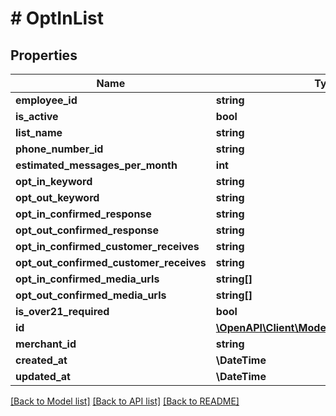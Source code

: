# # OptInList

## Properties

Name | Type | Description | Notes
------------ | ------------- | ------------- | -------------
**employee_id** | **string** |  |
**is_active** | **bool** |  |
**list_name** | **string** |  |
**phone_number_id** | **string** |  |
**estimated_messages_per_month** | **int** |  |
**opt_in_keyword** | **string** |  |
**opt_out_keyword** | **string** |  |
**opt_in_confirmed_response** | **string** |  |
**opt_out_confirmed_response** | **string** |  |
**opt_in_confirmed_customer_receives** | **string** |  |
**opt_out_confirmed_customer_receives** | **string** |  |
**opt_in_confirmed_media_urls** | **string[]** |  |
**opt_out_confirmed_media_urls** | **string[]** |  |
**is_over21_required** | **bool** |  |
**id** | [**\OpenAPI\Client\Model\WTWalletPageViewId**](WTWalletPageViewId.md) |  |
**merchant_id** | **string** |  |
**created_at** | **\DateTime** |  |
**updated_at** | **\DateTime** |  |

[[Back to Model list]](../../README.md#models) [[Back to API list]](../../README.md#endpoints) [[Back to README]](../../README.md)
